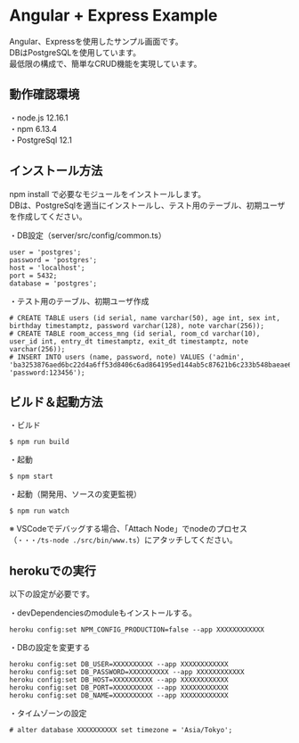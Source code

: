# Angular + Express Example

Angular、Expressを使用したサンプル画面です。  
DBはPostgreSQLを使用しています。  
最低限の構成で、簡単なCRUD機能を実現しています。  

## 動作確認環境

・node.js       12.16.1  
・npm           6.13.4  
・PostgreSql    12.1

## インストール方法
 npm install で必要なモジュールをインストールします。  
 DBは、PostgreSqlを適当にインストールし、テスト用のテーブル、初期ユーザを作成してください。

・DB設定（server/src/config/common.ts）
```
user = 'postgres';
password = 'postgres';
host = 'localhost';
port = 5432;
database = 'postgres';
```

・テスト用のテーブル、初期ユーザ作成
```
# CREATE TABLE users (id serial, name varchar(50), age int, sex int, birthday timestamptz, password varchar(128), note varchar(256));
# CREATE TABLE room_access_mng (id serial, room_cd varchar(10), user_id int, entry_dt timestamptz, exit_dt timestamptz, note varchar(256));
# INSERT INTO users (name, password, note) VALUES ('admin', 'ba3253876aed6bc22d4a6ff53d8406c6ad864195ed144ab5c87621b6c233b548baeae6956df346ec8c17f5ea10f35ee3cbc514797ed7ddd3145464e2a0bab413', 'password:123456');
```

## ビルド＆起動方法

・ビルド
```
$ npm run build
```

・起動

```
$ npm start
```

・起動（開発用、ソースの変更監視）
```
$ npm run watch
```

※ VSCodeでデバッグする場合、「Attach Node」でnodeのプロセス（`・・・/ts-node ./src/bin/www.ts`）にアタッチしてください。

## herokuでの実行

以下の設定が必要です。

・devDependenciesのmoduleもインストールする。
```
heroku config:set NPM_CONFIG_PRODUCTION=false --app XXXXXXXXXXXX
```

・DBの設定を変更する
```
heroku config:set DB_USER=XXXXXXXXXX --app XXXXXXXXXXXX
heroku config:set DB_PASSWORD=XXXXXXXXXX --app XXXXXXXXXXXX
heroku config:set DB_HOST=XXXXXXXXXX --app XXXXXXXXXXXX
heroku config:set DB_PORT=XXXXXXXXXX --app XXXXXXXXXXXX
heroku config:set DB_NAME=XXXXXXXXXX --app XXXXXXXXXXXX
```

・タイムゾーンの設定
```
# alter database XXXXXXXXXX set timezone = 'Asia/Tokyo';
```



